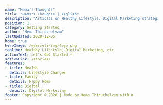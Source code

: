 ```yaml
---
name: "Hema's Thoughts"
title: "Hema's Thoughts | English"
description: "Articles on Healthy Lifestyle, Digital Marketing strategies, ..."
position: 1
category: Getting Started
author: "Hema Thiruchelvam"
lastUpdated: 2020-12-05
home: true
heroImage: /myassets/img/logo.png
tagline: Healthy Lifestyle, Digital Marketing, etc
actionText: Let's Get Started →
actionLink: /stories/
features:
- title: Health
  details: Lifestyle Changes
- title: Family
  details: Happy Home
- title: Digital
  details: Digital Marketing
footer: Copyright © 2020 | Made by Hema Thiruchelvam with ❤️
---
```

